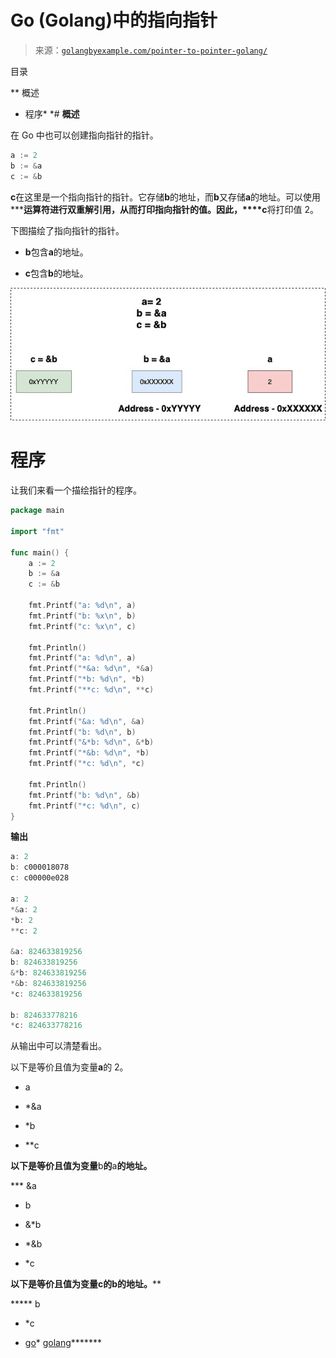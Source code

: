 <!--yml

分类：未分类

日期：2024-10-13 06:28:51

-->

# Go (Golang)中的指向指针

> 来源：[`golangbyexample.com/pointer-to-pointer-golang/`](https://golangbyexample.com/pointer-to-pointer-golang/)

目录

**   概述

+   程序*  *# **概述**

在 Go 中也可以创建指向指针的指针。

```go
a := 2
b := &a
c := &b
```

**c**在这里是一个指向指针的指针。它存储**b**的地址，而**b**又存储**a**的地址。可以使用*****运算符进行双重解引用，从而打印指向指针的值。因此，****c**将打印值 2。

下图描绘了指向指针的指针。

+   **b**包含**a**的地址。

+   **c**包含**b**的地址。

![](img/648843d5f7bbd0caf2d036d24bddb2bd.png)

# **程序**

让我们来看一个描绘指针的程序。

```go
package main

import "fmt"

func main() {
	a := 2
	b := &a
	c := &b

	fmt.Printf("a: %d\n", a)
	fmt.Printf("b: %x\n", b)
	fmt.Printf("c: %x\n", c)

	fmt.Println()
	fmt.Printf("a: %d\n", a)
	fmt.Printf("*&a: %d\n", *&a)
	fmt.Printf("*b: %d\n", *b)
	fmt.Printf("**c: %d\n", **c)

	fmt.Println()
	fmt.Printf("&a: %d\n", &a)
	fmt.Printf("b: %d\n", b)
	fmt.Printf("&*b: %d\n", &*b)
	fmt.Printf("*&b: %d\n", *b)
	fmt.Printf("*c: %d\n", *c)

	fmt.Println()
	fmt.Printf("b: %d\n", &b)
	fmt.Printf("*c: %d\n", c)
}
```

**输出**

```go
a: 2
b: c000018078
c: c00000e028

a: 2
*&a: 2
*b: 2
**c: 2

&a: 824633819256
b: 824633819256
&*b: 824633819256
*&b: 824633819256
*c: 824633819256

b: 824633778216
*c: 824633778216
```

从输出中可以清楚看出。

以下是等价且值为变量**a**的 2。

+   a

+   *&a

+   *b

+   **c

**以下是等价且值为变量**b**的**a**的地址。**

***   &a

+   b

+   &*b

+   *&b

+   *c

****以下是等价且值为变量**c**的**b**的地址。******

*****   b

+   *c

+   [go](https://golangbyexample.com/tag/go/)*   [golang](https://golangbyexample.com/tag/golang/)*******
